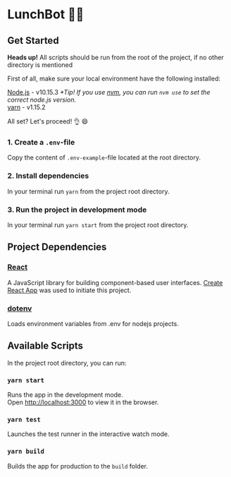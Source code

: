 # LunchBot :robot::pizza:

## Get Started

**Heads up!** All scripts should be run from the root of the project, if no other directory is mentioned

First of all, make sure your local environment have the following installed:

[Node.js](https://nodejs.org/en/) - v10.15.3 _\*Tip! If you use [nvm](https://github.com/creationix/nvm/blob/master/README.md), you can run `nvm use` to set the correct node.js version._<br>
[yarn](https://yarnpkg.com/en/docs/install) - v1.15.2<br>

All set? Let's proceed! :ok_hand: :smile:

### 1. **Create a `.env`-file**

Copy the content of `.env-example`-file located at the root directory.

### 2. **Install dependencies**

In your terminal run `yarn` from the project root directory.

### 3. **Run the project in development mode**

In your terminal run `yarn start` from the project root directory.

## Project Dependencies

### [React](https://reactjs.org/)

A JavaScript library for building component-based user interfaces.
[Create React App](https://github.com/facebook/create-react-app) was used to initiate this project.

### [dotenv](https://github.com/motdotla/dotenv#readme)

Loads environment variables from .env for nodejs projects.

## Available Scripts

In the project root directory, you can run:

### `yarn start`

Runs the app in the development mode.<br>
Open [http://localhost:3000](http://localhost:3000) to view it in the browser.

### `yarn test`

Launches the test runner in the interactive watch mode.<br>

### `yarn build`

Builds the app for production to the `build` folder.<br>
